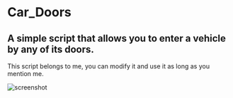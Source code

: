 # Car_Doors
## A simple script that allows you to enter a vehicle by any of its doors.

This script belongs to me, you can modify it and use it as long as you mention me.

![screenshot](https://i.imgur.com/jyRBDJy.jpg)
